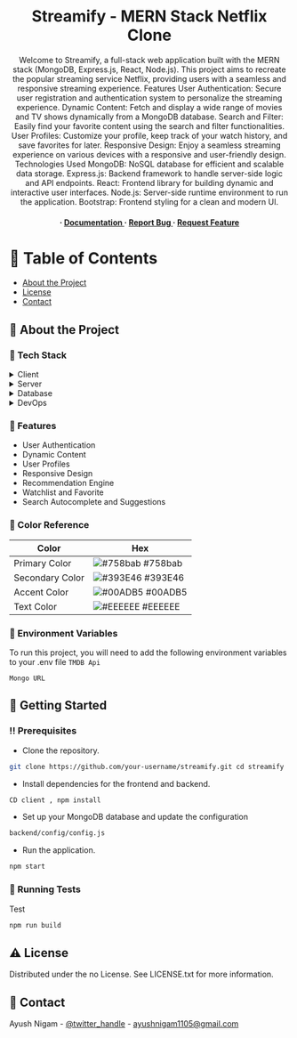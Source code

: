 <div align='center'>

<h1>Streamify - MERN Stack Netflix Clone</h1>
<p>Welcome to Streamify, a full-stack web application built with the MERN stack (MongoDB, Express.js, React, Node.js). This project aims to recreate the popular streaming service Netflix, providing users with a seamless and responsive streaming experience. Features User Authentication: Secure user registration and authentication system to personalize the streaming experience. Dynamic Content: Fetch and display a wide range of movies and TV shows dynamically from a MongoDB database. Search and Filter: Easily find your favorite content using the search and filter functionalities. User Profiles: Customize your profile, keep track of your watch history, and save favorites for later. Responsive Design: Enjoy a seamless streaming experience on various devices with a responsive and user-friendly design. Technologies Used MongoDB: NoSQL database for efficient and scalable data storage. Express.js: Backend framework to handle server-side logic and API endpoints. React: Frontend library for building dynamic and interactive user interfaces. Node.js: Server-side runtime environment to run the application. Bootstrap: Frontend styling for a clean and modern UI.</p>

<h4> <span> · </span> <a href="https://github.com/ayushnigam11/Streamify/blob/master/README.md"> Documentation </a> <span> · </span> <a href="https://github.com/ayushnigam11/Streamify/issues"> Report Bug </a> <span> · </span> <a href="https://github.com/ayushnigam11/Streamify/issues"> Request Feature </a> </h4>


</div>

# :notebook_with_decorative_cover: Table of Contents

- [About the Project](#star2-about-the-project)
- [License](#warning-license)
- [Contact](#handshake-contact)


## :star2: About the Project
### :space_invader: Tech Stack
<details> <summary>Client</summary> <ul>
<li><a href="">React JS</a></li>
</ul> </details>
<details> <summary>Server</summary> <ul>
<li><a href="">Node JS</a></li>
</ul> </details>
<details> <summary>Database</summary> <ul>
<li><a href="">FireBase</a></li>
</ul> </details>
<details> <summary>DevOps</summary> <ul>
<li><a href="">AWS</a></li>
</ul> </details>

### :dart: Features
- User Authentication
- Dynamic Content
- User Profiles
- Responsive Design
- Recommendation Engine
- Watchlist and Favorite
- Search Autocomplete and Suggestions


### :art: Color Reference
| Color | Hex |
| --------------- | ---------------------------------------------------------------- |
| Primary Color | ![#758bab](https://via.placeholder.com/10/758bab?text=+) #758bab |
| Secondary Color | ![#393E46](https://via.placeholder.com/10/393E46?text=+) #393E46 |
| Accent Color | ![#00ADB5](https://via.placeholder.com/10/00ADB5?text=+) #00ADB5 |
| Text Color | ![#EEEEEE](https://via.placeholder.com/10/EEEEEE?text=+) #EEEEEE |

### :key: Environment Variables
To run this project, you will need to add the following environment variables to your .env file
`TMDB Api`

`Mongo URL`



## :toolbox: Getting Started

### :bangbang: Prerequisites

- Clone the repository.
```bash
git clone https://github.com/your-username/streamify.git cd streamify
```
- Install dependencies for the frontend and backend.
```bash
CD client , npm install
```
- Set up your MongoDB database and update the configuration
```bash
backend/config/config.js
```
- Run the application.
```bash
npm start
```


### :test_tube: Running Tests

Test
```bash
npm run build
```


## :warning: License

Distributed under the no License. See LICENSE.txt for more information.

## :handshake: Contact

Ayush Nigam - [@twitter_handle](ayush__nigam) - ayushnigam1105@gmail.com
